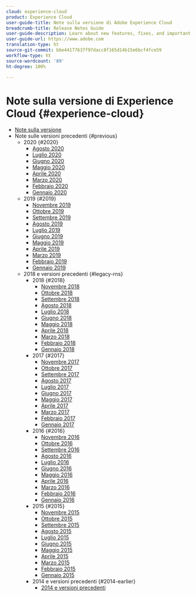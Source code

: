 ```yaml
---
cloud: experience-cloud
product: Experience Cloud
user-guide-title: Note sulla versione di Adobe Experience Cloud
breadcrumb-title: Release Notes Guide
user-guide-description: Learn about new features, fixes, and important notices in Adobe Experience Cloud.
user-guide-url: https://www.adobe.com
translation-type: ht
source-git-commit: bbe44177637f97dacc8f165d14b15e6bcf4fce59
workflow-type: ht
source-wordcount: '89'
ht-degree: 100%

---
```



# Note sulla versione di Experience Cloud  {#experience-cloud}

+ [Note sulla versione](current.md)
+ Note sulle versioni precedenti {#previous}
   + 2020 {#2020}
      + [Agosto 2020](c-legacy-releases/2020/08132020.md)
      + [Luglio 2020](c-legacy-releases/2020/07162020.md)
      + [Giugno 2020](c-legacy-releases/2020/06182020.md)
      + [Maggio 2020](c-legacy-releases/2020/05212020.md)
      + [Aprile 2020](c-legacy-releases/2020/04162020.md)
      + [Marzo 2020](c-legacy-releases/2020/03122020.md)
      + [Febbraio 2020](c-legacy-releases/2020/02202020.md)
      + [Gennaio 2020](c-legacy-releases/2020/01162020.md)
   + 2019 {#2019}
      + [Novembre 2019](c-legacy-releases/2019/10312019.md)
      + [Ottobre 2019](c-legacy-releases/2019/10102019.md)
      + [Settembre 2019](c-legacy-releases/2019/09122019.md)
      + [Agosto 2019](c-legacy-releases/2019/08082019.md)
      + [Luglio 2019](c-legacy-releases/2019/07182019.md)
      + [Giugno 2019](c-legacy-releases/2019/06132019.md)
      + [Maggio 2019](c-legacy-releases/2019/05092019.md)
      + [Aprile 2019](c-legacy-releases/2019/04112019.md)
      + [Marzo 2019](c-legacy-releases/2019/03072019.md)
      + [Febbraio 2019](c-legacy-releases/2019/02072019.md)
      + [Gennaio 2019](c-legacy-releases/2019/01172019.md)
   + 2018 e versioni precedenti {#legacy-rns}
      + 2018 {#2018}
         + [Novembre 2018](c-legacy-releases/2018/11012018.md)
         + [Ottobre 2018](c-legacy-releases/2018/10112018.md)
         + [Settembre 2018](c-legacy-releases/2018/09132018.md)
         + [Agosto 2018](c-legacy-releases/2018/08092018.md)
         + [Luglio 2018](c-legacy-releases/2018/07192018.md)
         + [Giugno 2018](c-legacy-releases/2018/06142018.md)
         + [Maggio 2018](c-legacy-releases/2018/05102018.md)
         + [Aprile 2018](c-legacy-releases/2018/04122018.md)
         + [Marzo 2018](c-legacy-releases/2018/03082018.md)
         + [Febbraio 2018](c-legacy-releases/2018/02082018.md)
         + [Gennaio 2018](c-legacy-releases/2018/01182018.md)
      + 2017 {#2017}
         + [Novembre 2017](c-legacy-releases/2017/11092017.md)
         + [Ottobre 2017](c-legacy-releases/2017/10262017.md)
         + [Settembre 2017](c-legacy-releases/2017/09212017.md)
         + [Agosto 2017](c-legacy-releases/2017/08172017.md)
         + [Luglio 2017](c-legacy-releases/2017/07202017.md)
         + [Giugno 2017](c-legacy-releases/2017/06082017.md)
         + [Maggio 2017](c-legacy-releases/2017/05182017.md)
         + [Aprile 2017](c-legacy-releases/2017/04202017.md)
         + [Marzo 2017](c-legacy-releases/2017/03092017.md)
         + [Febbraio 2017](c-legacy-releases/2017/02162017.md)
         + [Gennaio 2017](c-legacy-releases/2017/01192017.md)
      + 2016 {#2016}
         + [Novembre 2016](c-legacy-releases/2016/11102016.md)
         + [Ottobre 2016](c-legacy-releases/2016/10202016.md)
         + [Settembre 2016](c-legacy-releases/2016/09152016.md)
         + [Agosto 2016](c-legacy-releases/2016/08182016.md)
         + [Luglio 2016](c-legacy-releases/2016/07212016.md)
         + [Giugno 2016](c-legacy-releases/2016/06162016.md)
         + [Maggio 2016](c-legacy-releases/2016/05192016.md)
         + [Aprile 2016](c-legacy-releases/2016/04212016.md)
         + [Marzo 2016](c-legacy-releases/2016/03172016.md)
         + [Febbraio 2016](c-legacy-releases/2016/02182016.md)
         + [Gennaio 2016](c-legacy-releases/2016/01212016.md)
      + 2015 {#2015}
         + [Novembre 2015](c-legacy-releases/2015/11052015.md)
         + [Ottobre 2015](c-legacy-releases/2015/10152015.md)
         + [Settembre 2015](c-legacy-releases/2015/09172015.md)
         + [Agosto 2015](c-legacy-releases/2015/08202015.md)
         + [Luglio 2015](c-legacy-releases/2015/07162015.md)
         + [Giugno 2015](c-legacy-releases/2015/06182015.md)
         + [Maggio 2015](c-legacy-releases/2015/05212015.md)
         + [Aprile 2015](c-legacy-releases/2015/04162015.md)
         + [Marzo 2015](c-legacy-releases/2015/03192015.md)
         + [Febbraio 2015](c-legacy-releases/2015/02192015.md)
         + [Gennaio 2015](c-legacy-releases/2015/01152015.md)
      + 2014 e versioni precedenti {#2014-earlier}
         + [2014 e versioni precedenti](c-legacy-releases/2014-earlier.md)